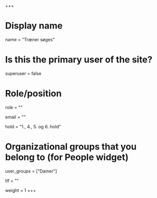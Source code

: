 +++
# Display name
name = "Træner søges"

# Is this the primary user of the site?
superuser = false

# Role/position
role = ""

email = ""

hold = "1., 4., 5. og 6. hold"

# Organizational groups that you belong to (for People widget)
user_groups = ["Damer"]

tlf = ""

weight = 1
+++
